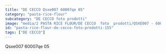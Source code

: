 ```yaml
---
title: "DE CECCO Qsxe007 60007qe 05"
category: "pasta-rice-flour"
subcategory: "DE CECCO foto prodotti"
image: "media/2 PASTA RICE FLOUR/DE CECCO  foto  prodotti/QSXE007 - 60007QE-05.jpg"
id: "pasta-rice-flour-de-cecco-foto-prodotti-155"
tags: ["DE CECCO"]
---
```


Qsxe007 60007qe 05
